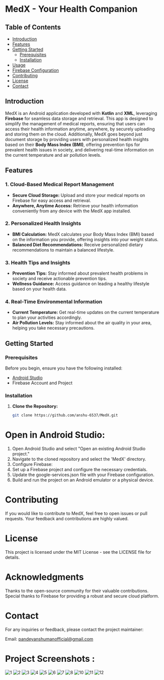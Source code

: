 # **MedX - Your Health Companion**

## Table of Contents

- [Introduction](#introduction)
- [Features](#features)
- [Getting Started](#getting-started)
  - [Prerequisites](#prerequisites)
  - [Installation](#installation)
- [Usage](#usage)
- [Firebase Configuration](#firebase-configuration)
- [Contributing](#contributing)
- [License](#license)
- [Contact](#contact)

## Introduction

MedX is an Android application developed with **Kotlin** and **XML**, leveraging **Firebase** for seamless data storage and retrieval. This app is designed to simplify the management of medical reports, ensuring that users can access their health information anytime, anywhere, by securely uploading and storing them on the cloud. Additionally, MedX goes beyond just document storage by providing users with personalized health insights based on their **Body Mass Index (BMI)**, offering prevention tips for prevalent health issues in society, and delivering real-time information on the current temperature and air pollution levels.

## **Features**

### 1. **Cloud-Based Medical Report Management**
- **Secure Cloud Storage:** Upload and store your medical reports on Firebase for easy access and retrieval.
- **Anywhere, Anytime Access:** Retrieve your health information conveniently from any device with the MedX app installed.

### 2. **Personalized Health Insights**
- **BMI Calculation:** MedX calculates your Body Mass Index (BMI) based on the information you provide, offering insights into your weight status.
- **Balanced Diet Recommendations:** Receive personalized dietary recommendations to maintain a balanced lifestyle.

### 3. **Health Tips and Insights**
- **Prevention Tips:** Stay informed about prevalent health problems in society and receive actionable prevention tips.
- **Wellness Guidance:** Access guidance on leading a healthy lifestyle based on your health data.

### 4. **Real-Time Environmental Information**
- **Current Temperature:** Get real-time updates on the current temperature to plan your activities accordingly.
- **Air Pollution Levels:** Stay informed about the air quality in your area, helping you take necessary precautions.

## **Getting Started**

### Prerequisites

Before you begin, ensure you have the following installed:

- [Android Studio](https://developer.android.com/studio)
- Firebase Account and Project

### Installation


1. **Clone the Repository:**
   ```bash
   git clone https://github.com/anshu-6537/MedX.git


# Open in Android Studio:

1. Open Android Studio and select "Open an existing Android Studio project."
2. Navigate to the cloned repository and select the 'MedX' directory.
3. Configure Firebase:
4. Set up a Firebase project and configure the necessary credentials.
5. Update the google-services.json file with your Firebase configuration.
6. Build and run the project on an Android emulator or a physical device.
 
# Contributing

If you would like to contribute to MedX, feel free to open issues or pull requests. Your feedback and contributions are highly valued.

# License
This project is licensed under the MIT License - see the LICENSE file for details.

# Acknowledgments
Thanks to the open-source community for their valuable contributions.
Special thanks to Firebase for providing a robust and secure cloud platform.
# Contact
For any inquiries or feedback, please contact the project maintainer:

Email: pandeyanshumanofficial@gmail.com

# Project Screenshots :
![1](https://github.com/anshu-6537/MedX/assets/98105620/0a1c9a42-75d2-42ff-b409-ab628bf5f4f2)
![2](https://github.com/anshu-6537/MedX/assets/98105620/59514570-1ccb-4a16-a0ee-ddf428bdcbfe)
![3](https://github.com/anshu-6537/MedX/assets/98105620/bef906f1-0277-494a-93d3-6a396216db6b)
![4](https://github.com/anshu-6537/MedX/assets/98105620/73922f34-f116-4574-b5e9-3278dccd38d8)
![5](https://github.com/anshu-6537/MedX/assets/98105620/9bbad0f0-2cec-4064-91f6-e467b1563033)
![6](https://github.com/anshu-6537/MedX/assets/98105620/15fec855-912c-4cfa-8b74-9c0229eed3a7)
![7](https://github.com/anshu-6537/MedX/assets/98105620/fb5885d9-0027-431c-ac7e-49ccbc0d388f)
![8](https://github.com/anshu-6537/MedX/assets/98105620/b4ac0495-d7d0-41a6-8cf1-f11fa56f93f9)
![10](https://github.com/anshu-6537/MedX/assets/98105620/d7944250-5649-4654-87e0-ed8d73339b70)
![11](https://github.com/anshu-6537/MedX/assets/98105620/f62403d7-6c6e-4ace-98ef-3934da3895d9)
![12](https://github.com/anshu-6537/MedX/assets/98105620/dd70fa3b-0683-4f6f-a6d8-f00c2cdfab4d)
